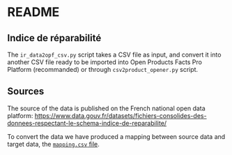 # README

## Indice de réparabilité

The `ir_data2opf_csv.py` script takes a CSV file as input, and convert it into another CSV file ready to be imported into Open Products Facts Pro Platform (recommanded) or through `csv2product_opener.py` script.


## Sources

The source of the data is published on the French national open data platform:
https://www.data.gouv.fr/datasets/fichiers-consolides-des-donnees-respectant-le-schema-indice-de-reparabilite/

To convert the data we have produced a mapping between source data and target data, the [`mapping.csv` file](./mapping.csv).

